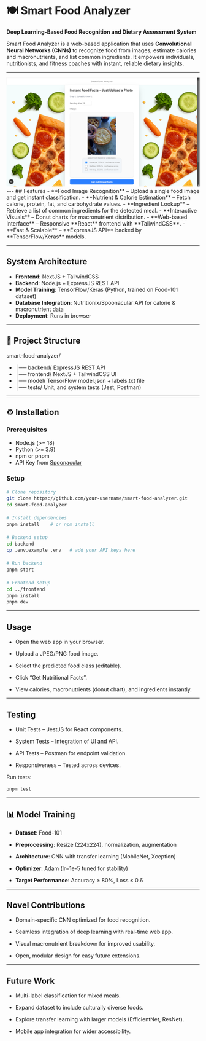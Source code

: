 # 🍽️ Smart Food Analyzer
**Deep Learning-Based Food Recognition and Dietary Assessment System**

Smart Food Analyzer is a web-based application that uses **Convolutional Neural Networks (CNNs)** to recognize food from images, estimate calories and macronutrients, and list common ingredients. It empowers individuals, nutritionists, and fitness coaches with instant, reliable dietary insights.

---
<img src="./assets/Smart Food Analyzer - 1.png" />
---
## Features
- **Food Image Recognition** – Upload a single food image and get instant classification.  
- **Nutrient & Calorie Estimation** – Fetch calorie, protein, fat, and carbohydrate values.  
- **Ingredient Lookup** – Retrieve a list of common ingredients for the detected meal.  
- **Interactive Visuals** – Donut charts for macronutrient distribution.  
- **Web-based Interface** – Responsive **React** frontend with **TailwindCSS**.  
- **Fast & Scalable** – **ExpressJS API** backed by **TensorFlow/Keras** models.  

---

## System Architecture
- **Frontend**: NextJS + TailwindCSS  
- **Backend**: Node.js + ExpressJS REST API  
- **Model Training**: TensorFlow/Keras (Python, trained on Food-101 dataset)  
- **Database Integration**: Nutritionix/Spoonacular API for calorie & macronutrient data  
- **Deployment**: Runs in browser 

---

## 📂 Project Structure
smart-food-analyzer/
- │── backend/ ExpressJS REST API
- │── frontend/ NextJS + TailwindCSS UI
- │── model/ TensorFlow model.json + labels.txt file
- │── tests/ Unit, and system tests (Jest, Postman)


---

## ⚙️ Installation

### Prerequisites
- Node.js (>= 18)  
- Python (>= 3.9)  
- npm or pnpm  
- API Key from [Spoonacular](https://spoonacular.com/food-api)

### Setup
```bash
# Clone repository
git clone https://github.com/your-username/smart-food-analyzer.git
cd smart-food-analyzer

# Install dependencies
pnpm install    # or npm install

# Backend setup
cd backend
cp .env.example .env   # add your API keys here

# Run backend
pnpm start

# Frontend setup
cd ../frontend
pnpm install
pnpm dev

```

---

## Usage

- Open the web app in your browser.

- Upload a JPEG/PNG food image.

- Select the predicted food class (editable).

- Click “Get Nutritional Facts”.

- View calories, macronutrients (donut chart), and ingredients instantly.

---

## Testing

- Unit Tests – JestJS for React components.

- System Tests – Integration of UI and API.

- API Tests – Postman for endpoint validation.

- Responsiveness – Tested across devices.

Run tests:
```bash
pnpm test
```

---

## 📊 Model Training

- **Dataset**: Food-101

- **Preprocessing**: Resize (224x224), normalization, augmentation

- **Architecture**: CNN with transfer learning (MobileNet, Xception)

- **Optimizer**: Adam (lr=1e-5 tuned for stability)

- **Target Performance**: Accuracy ≥ 80%, Loss ≤ 0.6

---

## Novel Contributions

- Domain-specific CNN optimized for food recognition.

- Seamless integration of deep learning with real-time web app.

- Visual macronutrient breakdown for improved usability.

- Open, modular design for easy future extensions.

---

## Future Work

- Multi-label classification for mixed meals.

- Expand dataset to include culturally diverse foods.

- Explore transfer learning with larger models (EfficientNet, ResNet).

- Mobile app integration for wider accessibility.
